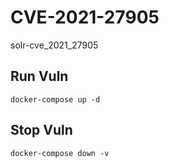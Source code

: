 # CVE-2021-27905

solr-cve_2021_27905

## Run Vuln

```
docker-compose up -d
```

## Stop Vuln

```
docker-compose down -v
```

